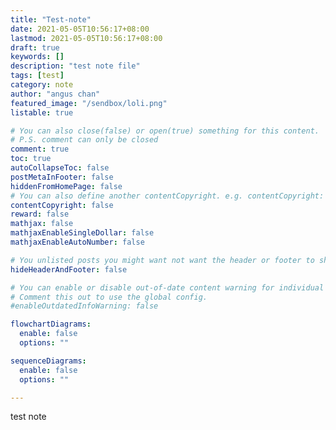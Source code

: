 ```yaml
---
title: "Test-note"
date: 2021-05-05T10:56:17+08:00
lastmod: 2021-05-05T10:56:17+08:00
draft: true
keywords: []
description: "test note file"
tags: [test]
category: note
author: "angus chan"
featured_image: "/sendbox/loli.png"
listable: true

# You can also close(false) or open(true) something for this content.
# P.S. comment can only be closed
comment: true
toc: true
autoCollapseToc: false
postMetaInFooter: false
hiddenFromHomePage: false
# You can also define another contentCopyright. e.g. contentCopyright: "This is another copyright."
contentCopyright: false
reward: false
mathjax: false
mathjaxEnableSingleDollar: false
mathjaxEnableAutoNumber: false

# You unlisted posts you might want not want the header or footer to show
hideHeaderAndFooter: false

# You can enable or disable out-of-date content warning for individual post.
# Comment this out to use the global config.
#enableOutdatedInfoWarning: false

flowchartDiagrams:
  enable: false
  options: ""

sequenceDiagrams: 
  enable: false
  options: ""

---
```


<!--more-->
test note